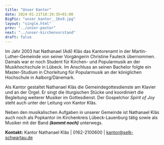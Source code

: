 ```yaml
---
title: "Unser Kantor"
date: 2024-01-21T18:19:35+01:00
BigPic: "unser_kantor__16x9.jpg"
layout: "single.html"
prev: "../unser-pastor"
next: "../unser-kirchenvorstand"
draft: false
---
```


Im Jahr 2003 hat Nathanael (Adi) Kläs das Kantorenamt in der
Martin-Luther-Gemeinde von seiner Vorgängerin Christine Fauteck übernommen.
Damals war er noch Student für Kirchen- und Popularmusik an der Musikhochschule
in Lübeck. Im Anschluss an seinen Bachelor folgte ein Master-Studium in
Chorleitung für Popularmusik an der königlichen Hochschule in Aalborg/Dänemark.

Als Kantor gestaltet Nathanael Kläs die Gemeindegottesdienste am Klavier und an
der Orgel. Er singt die liturgischen Stücke und koordiniert die Begleitung
weiterer Musiker im Gottesdienst. Der Gospelchor _Spirit of Joy_ steht auch
unter der Leitung von Kantor Kläs.

Neben den musikalischen Aufgaben in unserer Gemeinde ist Nathanael Kläs auch
noch als Popkantor im Kirchenkreis Lübeck-Lauenburg tätig sowie als Musiker mit
der Band ___(kommt noch)___ unterwegs.

__Kontakt:__ Kantor Nathanael Kläs | 0162-2100600 | kantor@selk-schwartau.de

